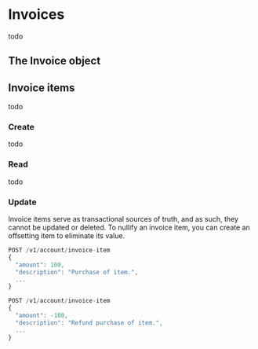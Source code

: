 # Invoices

todo

## The Invoice object

<!--@include: includes/objects/invoice.md-->
<!--@include: includes/objects/properties/invoice.md-->


## Invoice items

todo

### Create

todo

### Read

todo

### Update

Invoice items serve as transactional sources of truth, and as such, they cannot be updated or deleted. To nullify an invoice item, you can create an offsetting item to eliminate its value.

```js
POST /v1/account/invoice-item
{
  "amount": 100,
  "description": "Purchase of item.",
  ...
}

POST /v1/account/invoice-item
{
  "amount": -100,
  "description": "Refund purchase of item.",
  ...
}
```